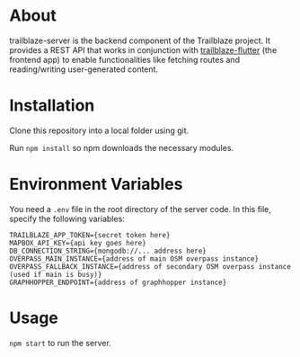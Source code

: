 # About
trailblaze-server is the backend component of the Trailblaze project. It provides a REST API that works in conjunction with [trailblaze-flutter](https://github.com/andreytakhtamirov/trailblaze-flutter) (the frontend app) to enable functionalities like fetching routes and reading/writing user-generated content.

# Installation

Clone this repository into a local folder using git.

Run `npm install` so npm downloads the necessary modules.

# Environment Variables

You need a `.env` file in the root directory of the server code. In this file, specify the following variables:
```
TRAILBLAZE_APP_TOKEN={secret token here}
MAPBOX_API_KEY={api key goes here}
DB_CONNECTION_STRING={mongodb://... address here}
OVERPASS_MAIN_INSTANCE={address of main OSM overpass instance}
OVERPASS_FALLBACK_INSTANCE={address of secondary OSM overpass instance (used if main is busy)}
GRAPHHOPPER_ENDPOINT={address of graphhopper instance}
```

# Usage

`npm start` to run the server.
